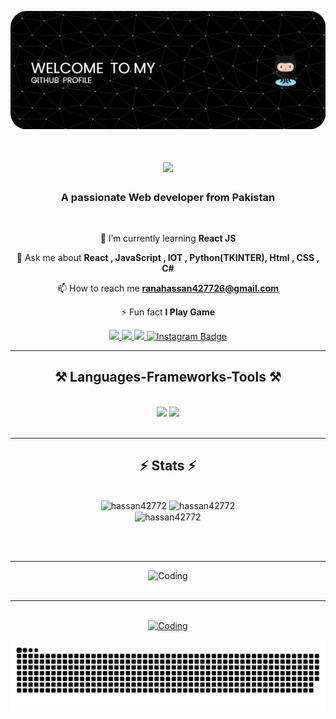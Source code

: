 ![logo](https://github.com/hassan42772/hassan42772/blob/main/123.png)

<h1 align="center">
    <img src="https://readme-typing-svg.herokuapp.com/?font=Righteous&size=35&center=true&vCenter=true&width=500&height=70&duration=4000&lines=Hi+There!+👋;+I'm+Rana+Hassan!;" />
</h1>

<h3 align="center">A passionate Web developer from Pakistan</h3>

<br/>

<div align="center">
 

 
 🌱 I’m currently learning **React JS**

💬 Ask me about **React , JavaScript , IOT , Python(TKINTER), Html , CSS , C#**

📫 How to reach me **ranahassan427726@gmail.com**

⚡ Fun fact **I Play Game**

 </div>
 
<div align="center"> 
  <a href="mailto:ranahassan427726@gmail.com">
    <img src="https://img.shields.io/badge/Gmail-333333?style=for-the-badge&logo=gmail&logoColor=red" />
  </a>
  <a href="https://www.linkedin.com/in/rana-hassan-99b850298/" target="_blank">
    <img src="https://img.shields.io/badge/LinkedIn-0077B5?style=for-the-badge&logo=linkedin&logoColor=white" target="_blank" />
  </a>
  <a href="https://github.com/hassan42772" target="_blank">
     <img src="https://img.shields.io/badge/Portfolio-FF5722?style=for-the-badge&logo=todoist&logoColor=white" target="_blank" /> <!-- sqlite, safari, google-chrome are other good icon options -->
  </a>
  <a href="https://www.instagram.com/ranahassan7485/" target="_blank">
    <img src="https://img.shields.io/badge/Instagram-333333?style=for-the-badge&logo=instagram&logoColor=red" alt="Instagram Badge">
  </a>
  
</div>

 <hr/>
 
<h2 align="center">⚒️ Languages-Frameworks-Tools ⚒️</h2>
<br/>
<div align="center">
    <img src="https://skillicons.dev/icons?i=react,bootstrap,html,css,vscode,github,sublime text,pycharm,visualstudio" />
    <img src="https://skillicons.dev/icons?i=python,javascript,firebase,mysql,arduino,cplusplus" /><br>

</div>

<br/>
<hr/>

<h2 align="center">⚡ Stats ⚡</h2>
<br>
<div align=center>
  <img width=390 src="https://github-readme-stats.vercel.app/api/top-langs?username=hassan42772&show_icons=true&locale=en&layout=compact" alt="hassan42772" />
  <img width=390  src="https://github-readme-stats.vercel.app/api?username=hassan42772&show_icons=true&locale=en" alt="hassan42772"  />
  <br/>
  <img width=325 align="center"src="https://github-readme-streak-stats.herokuapp.com/?user=hassan42772&" alt="hassan42772" alt="top langs" />
</div>

<br/><br/>

<hr/>


<div align="center">
 <img  alt="Coding" width="800" height="450" src="https://camo.githubusercontent.com/2024b4acc66429c1d1dfbe6bcfbe35897f5d939da3522d35922057296eeaf7e6/68747470733a2f2f63646e2e6472696262626c652e636f6d2f75736572732f323133313939332f73637265656e73686f74732f343934383733362f74686f75676874776f726b732d6769665f6472696262626c652e676966">
  <br>


  <br/>
</div>
<hr/>

<br/>

<div align="center">
  <a href="https://github.com/hassan42772" target="_blank">
    <img src="https://img.shields.io/badge/I Love Coding-333333?style=for-the-badge&logo=code&logoColor=white" alt="Coding" style="height:64px;border:0px;">
  </a>
</div>
<br/>
<img align='center' src="https://raw.githubusercontent.com/itzmudassir/itzmudassir/output/snake.svg" alt="Snake animation" />
